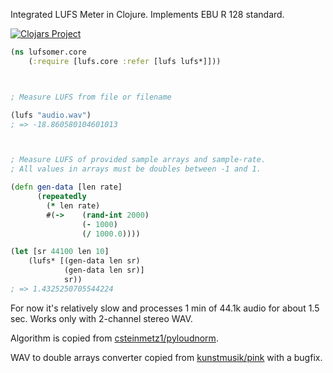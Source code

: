 Integrated LUFS Meter in Clojure. Implements EBU R 128 standard.

[![Clojars Project](https://img.shields.io/clojars/v/org.clojars.tapochqa/lufs.svg)](https://clojars.org/org.clojars.tapochqa/lufs)

```clojure
(ns lufsomer.core
    (:require [lufs.core :refer [lufs lufs*]]))



; Measure LUFS from file or filename

(lufs "audio.wav")
; => -18.860580104601013



; Measure LUFS of provided sample arrays and sample-rate.
; All values in arrays must be doubles between -1 and 1.

(defn gen-data [len rate]
      (repeatedly
      	(* len rate)
      	#(-> 	(rand-int 2000)
      			(- 1000)
      			(/ 1000.0))))

(let [sr 44100 len 10]
    (lufs* [(gen-data len sr)
      		(gen-data len sr)]
      		sr))
; => 1.4325250705544224
```



For now it's relatively slow and processes 1 min of 44.1k audio for about 1.5 sec. 
Works only with 2-channel stereo WAV.

Algorithm is copied from [csteinmetz1/pyloudnorm](https://github.com/csteinmetz1/pyloudnorm). 

WAV to double arrays converter copied from 
[kunstmusik/pink](https://github.com/kunstmusik/pink/blob/master/src/main/pink/io/sound_file.clj )
with a bugfix.
